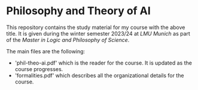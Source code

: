 # Philosophy and Theory of AI

This repository contains the study material for my course with the above title. It is given during the winter semester 2023/24 at *LMU
Munich* as part of the *Master in Logic and Philosophy of Science*.

The main files are the following:
* 'phil-theo-ai.pdf' which is the reader for the course. It is updated as the course progresses.
* 'formalities.pdf' which describes all the organizational details for the course.  
